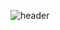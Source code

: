 ![header](https://capsule-render.vercel.app/api?type=waving&color=6994CDEE&text=&animation=twinkling&height=80)
